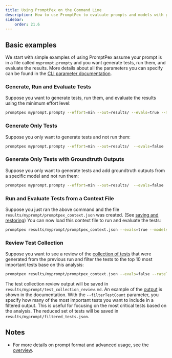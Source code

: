 ```yaml
---
title: Using PromptPex on the Command Line
description: How to use PromptPex to evaluate prompts and models with generated tests.
sidebar:
    order: 21.6
---
```


## Basic examples

We start with simple examples of using PromptPex assume your prompt is in a file called `myprompt.prompty` and you want generate tests, run them, and evaluate the results.  More details about all the parameters you can specify can be found in the [CLI parameter documentation](/promptpex/reference/parameters).

### Generate, Run and Evaluate Tests

Suppose you want to generate tests, run them, and evaluate the results using the minimum effort level:
```sh
promptpex myprompt.prompty --effort=min --out=results/ --evals=true --modelsUnderTest="ollama:llama3.3" --evalModel="ollama:llama3.3"
```

### Generate Only Tests

Suppose you only want to generate tests and not run them:

```sh
promptpex myprompt.prompty --effort=min --out=results/  --evals=false 
```

### Generate Only Tests with Groundtruth Outputs

Suppose you only want to generate tests and add groundtruth outputs from a specific model and not run them:

```sh
promptpex myprompt.prompty --effort=min --out=results/  --evals=false  --vars groundtruthModel="ollama:llama3.3"
```

### Run and Evaluate Tests from a Context File

Suppose you just ran the above command and the file `results/myprompt/promptpex_context.json` was created. (See [saving and restoring](/promptpex/reference/saving-restoring)) You can now load this context file to run and evaluate the tests:

```sh
promptpex results/myprompt/promptpex_context.json --evals=true --modelsUnderTest="ollama:llama3.3" --evalModel="ollama:llama3.3"
```


### Review Test Collection

Suppose you want to see a review of the [collection of tests](/promptpex/reference/test-collections) that were generated from the previous run and filter the tests to the top 10 most important tests base on this analysis:

```sh
promptpex results/myprompt/promptpex_context.json --evals=false --rateTests=true --filterTestCount=10
```

The test collection review output will be saved in `results/myprompt/test_collection_review.md`.  An example of the [output](/promptpex/reference/example-test-collection-review) is shown in the documentation.  With the `--filterTestCount` parameter, you specify how many of the most important tests you want to include in a filtered output. This is useful for focusing on the most critical tests based on the analysis.  The reduced set of tests will be saved in `results/myprompt/filtered_tests.json`.


## Notes

- For more details on prompt format and advanced usage, see the [overview](/promptpex/reference).

